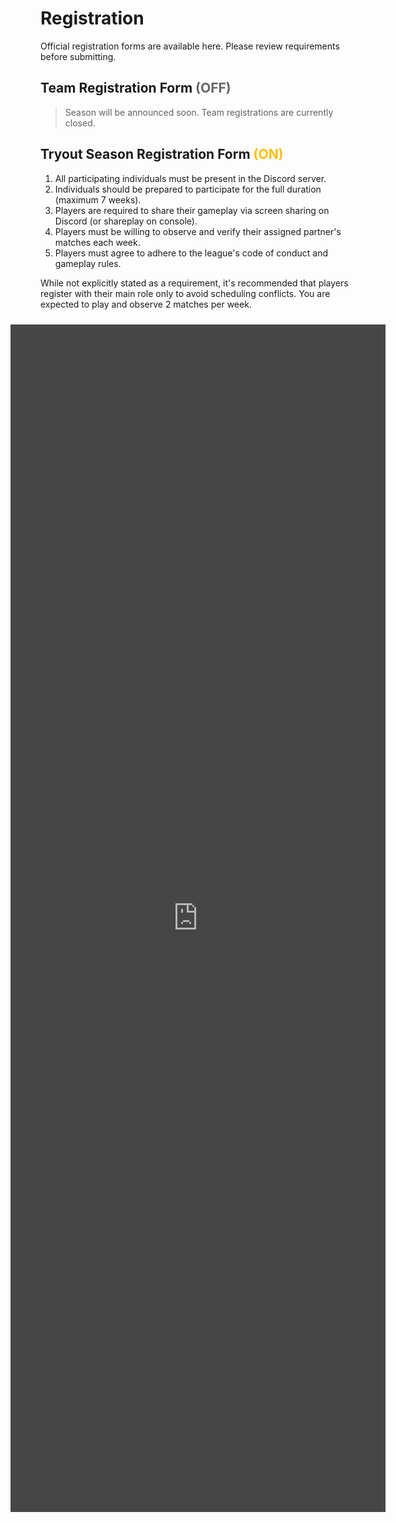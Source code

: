 # Registration
Official registration forms are available here. Please review requirements before submitting.


## Team Registration Form <span style="color:#666666">(OFF)</span>

> Season will be announced soon. Team registrations are currently closed.


## Tryout Season Registration Form <span style="color:#ffbd00">(ON)</span>
1. All participating individuals must be present in the Discord server.
2. Individuals should be prepared to participate for the full duration (maximum 7 weeks).
3. Players are required to share their gameplay via screen sharing on Discord (or shareplay on console).
4. Players must be willing to observe and verify their assigned partner's matches each week.
5. Players must agree to adhere to the league's code of conduct and gameplay rules.

While not explicitly stated as a requirement, it's recommended that players register with their main role only to avoid scheduling conflicts. You are expected to play and observe 2 matches per week.

<div style="padding: 10px; border-radius: 0px; display: flex; justify-content: center; align-items: center;">
<div style="filter: invert(1);">
  <div style="filter: saturate(100%) brightness(85%) contrast(0.95)">
    <iframe src="https://docs.google.com/forms/d/e/1FAIpQLSdfLvOJRRGnGai-gG_gSjpqq9Gs5FsKPJ1rzg5vuUU3xhtYlg/viewform?embedded=true" width="600" height="1900" frameborder="0" marginheight="0" marginwidth="0">Loading…</iframe>
 </div>
</div>
</div>
